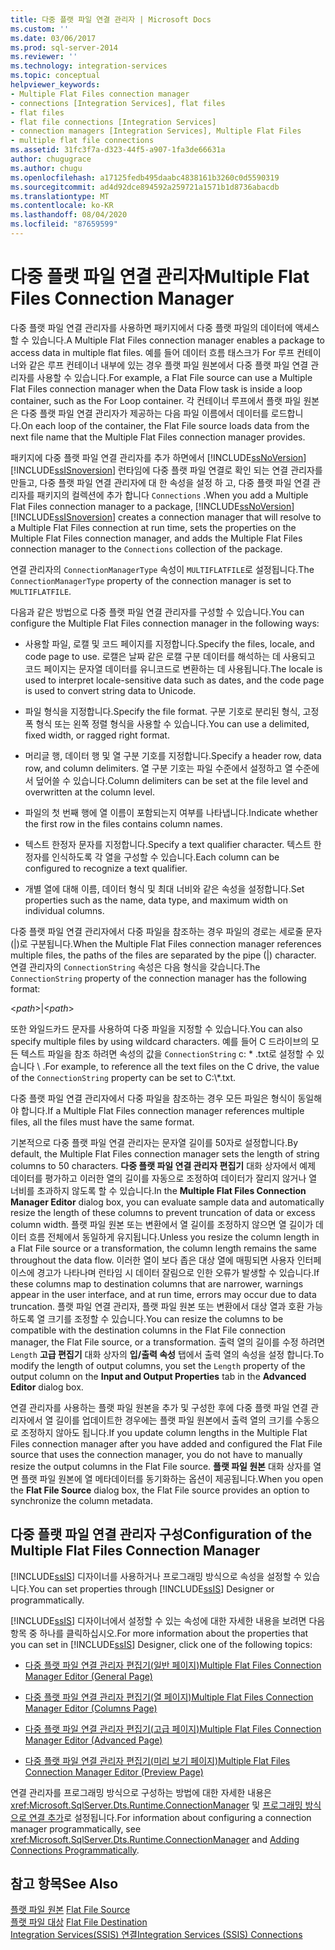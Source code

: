 ```yaml
---
title: 다중 플랫 파일 연결 관리자 | Microsoft Docs
ms.custom: ''
ms.date: 03/06/2017
ms.prod: sql-server-2014
ms.reviewer: ''
ms.technology: integration-services
ms.topic: conceptual
helpviewer_keywords:
- Multiple Flat Files connection manager
- connections [Integration Services], flat files
- flat files
- flat file connections [Integration Services]
- connection managers [Integration Services], Multiple Flat Files
- multiple flat file connections
ms.assetid: 31fc3f7a-d323-44f5-a907-1fa3de66631a
author: chugugrace
ms.author: chugu
ms.openlocfilehash: a17125fedb495daabc4838161b3260c0d5590319
ms.sourcegitcommit: ad4d92dce894592a259721a1571b1d8736abacdb
ms.translationtype: MT
ms.contentlocale: ko-KR
ms.lasthandoff: 08/04/2020
ms.locfileid: "87659599"
---
```

# <a name="multiple-flat-files-connection-manager"></a><span data-ttu-id="01cee-102">다중 플랫 파일 연결 관리자</span><span class="sxs-lookup"><span data-stu-id="01cee-102">Multiple Flat Files Connection Manager</span></span>
  <span data-ttu-id="01cee-103">다중 플랫 파일 연결 관리자를 사용하면 패키지에서 다중 플랫 파일의 데이터에 액세스할 수 있습니다.</span><span class="sxs-lookup"><span data-stu-id="01cee-103">A Multiple Flat Files connection manager enables a package to access data in multiple flat files.</span></span> <span data-ttu-id="01cee-104">예를 들어 데이터 흐름 태스크가 For 루프 컨테이너와 같은 루프 컨테이너 내부에 있는 경우 플랫 파일 원본에서 다중 플랫 파일 연결 관리자를 사용할 수 있습니다.</span><span class="sxs-lookup"><span data-stu-id="01cee-104">For example, a Flat File source can use a Multiple Flat Files connection manager when the Data Flow task is inside a loop container, such as the For Loop container.</span></span> <span data-ttu-id="01cee-105">각 컨테이너 루프에서 플랫 파일 원본은 다중 플랫 파일 연결 관리자가 제공하는 다음 파일 이름에서 데이터를 로드합니다.</span><span class="sxs-lookup"><span data-stu-id="01cee-105">On each loop of the container, the Flat File source loads data from the next file name that the Multiple Flat Files connection manager provides.</span></span>  
  
 <span data-ttu-id="01cee-106">패키지에 다중 플랫 파일 연결 관리자를 추가 하면에서 [!INCLUDE[ssNoVersion](../../includes/ssnoversion-md.md)] [!INCLUDE[ssISnoversion](../../includes/ssisnoversion-md.md)] 런타임에 다중 플랫 파일 연결로 확인 되는 연결 관리자를 만들고, 다중 플랫 파일 연결 관리자에 대 한 속성을 설정 하 고, 다중 플랫 파일 연결 관리자를 패키지의 컬렉션에 추가 합니다 `Connections` .</span><span class="sxs-lookup"><span data-stu-id="01cee-106">When you add a Multiple Flat Files connection manager to a package, [!INCLUDE[ssNoVersion](../../includes/ssnoversion-md.md)] [!INCLUDE[ssISnoversion](../../includes/ssisnoversion-md.md)] creates a connection manager that will resolve to a Multiple Flat Files connection at run time, sets the properties on the Multiple Flat Files connection manager, and adds the Multiple Flat Files connection manager to the `Connections` collection of the package.</span></span>  
  
 <span data-ttu-id="01cee-107">연결 관리자의 `ConnectionManagerType` 속성이 `MULTIFLATFILE`로 설정됩니다.</span><span class="sxs-lookup"><span data-stu-id="01cee-107">The `ConnectionManagerType` property of the connection manager is set to `MULTIFLATFILE`.</span></span>  
  
 <span data-ttu-id="01cee-108">다음과 같은 방법으로 다중 플랫 파일 연결 관리자를 구성할 수 있습니다.</span><span class="sxs-lookup"><span data-stu-id="01cee-108">You can configure the Multiple Flat Files connection manager in the following ways:</span></span>  
  
-   <span data-ttu-id="01cee-109">사용할 파일, 로캘 및 코드 페이지를 지정합니다.</span><span class="sxs-lookup"><span data-stu-id="01cee-109">Specify the files, locale, and code page to use.</span></span> <span data-ttu-id="01cee-110">로캘은 날짜 같은 로캘 구분 데이터를 해석하는 데 사용되고 코드 페이지는 문자열 데이터를 유니코드로 변환하는 데 사용됩니다.</span><span class="sxs-lookup"><span data-stu-id="01cee-110">The locale is used to interpret locale-sensitive data such as dates, and the code page is used to convert string data to Unicode.</span></span>  
  
-   <span data-ttu-id="01cee-111">파일 형식을 지정합니다.</span><span class="sxs-lookup"><span data-stu-id="01cee-111">Specify the file format.</span></span> <span data-ttu-id="01cee-112">구분 기호로 분리된 형식, 고정 폭 형식 또는 왼쪽 정렬 형식을 사용할 수 있습니다.</span><span class="sxs-lookup"><span data-stu-id="01cee-112">You can use a delimited, fixed width, or ragged right format.</span></span>  
  
-   <span data-ttu-id="01cee-113">머리글 행, 데이터 행 및 열 구분 기호를 지정합니다.</span><span class="sxs-lookup"><span data-stu-id="01cee-113">Specify a header row, data row, and column delimiters.</span></span> <span data-ttu-id="01cee-114">열 구분 기호는 파일 수준에서 설정하고 열 수준에서 덮어쓸 수 있습니다.</span><span class="sxs-lookup"><span data-stu-id="01cee-114">Column delimiters can be set at the file level and overwritten at the column level.</span></span>  
  
-   <span data-ttu-id="01cee-115">파일의 첫 번째 행에 열 이름이 포함되는지 여부를 나타냅니다.</span><span class="sxs-lookup"><span data-stu-id="01cee-115">Indicate whether the first row in the files contains column names.</span></span>  
  
-   <span data-ttu-id="01cee-116">텍스트 한정자 문자를 지정합니다.</span><span class="sxs-lookup"><span data-stu-id="01cee-116">Specify a text qualifier character.</span></span> <span data-ttu-id="01cee-117">텍스트 한정자를 인식하도록 각 열을 구성할 수 있습니다.</span><span class="sxs-lookup"><span data-stu-id="01cee-117">Each column can be configured to recognize a text qualifier.</span></span>  
  
-   <span data-ttu-id="01cee-118">개별 열에 대해 이름, 데이터 형식 및 최대 너비와 같은 속성을 설정합니다.</span><span class="sxs-lookup"><span data-stu-id="01cee-118">Set properties such as the name, data type, and maximum width on individual columns.</span></span>  
  
 <span data-ttu-id="01cee-119">다중 플랫 파일 연결 관리자에서 다중 파일을 참조하는 경우 파일의 경로는 세로줄 문자(|)로 구분됩니다.</span><span class="sxs-lookup"><span data-stu-id="01cee-119">When the Multiple Flat Files connection manager references multiple files, the paths of the files are separated by the pipe (|) character.</span></span> <span data-ttu-id="01cee-120">연결 관리자의 `ConnectionString` 속성은 다음 형식을 갖습니다.</span><span class="sxs-lookup"><span data-stu-id="01cee-120">The `ConnectionString` property of the connection manager has the following format:</span></span>  
  
 \<*path*>|\<*path*>  
  
 <span data-ttu-id="01cee-121">또한 와일드카드 문자를 사용하여 다중 파일을 지정할 수 있습니다.</span><span class="sxs-lookup"><span data-stu-id="01cee-121">You can also specify multiple files by using wildcard characters.</span></span> <span data-ttu-id="01cee-122">예를 들어 C 드라이브의 모든 텍스트 파일을 참조 하려면 속성의 값을 `ConnectionString` c: \* .txt로 설정할 수 있습니다 \\ .</span><span class="sxs-lookup"><span data-stu-id="01cee-122">For example, to reference all the text files on the C drive, the value of the `ConnectionString` property can be set to C:\\*.txt.</span></span>  
  
 <span data-ttu-id="01cee-123">다중 플랫 파일 연결 관리자에서 다중 파일을 참조하는 경우 모든 파일은 형식이 동일해야 합니다.</span><span class="sxs-lookup"><span data-stu-id="01cee-123">If a Multiple Flat Files connection manager references multiple files, all the files must have the same format.</span></span>  
  
 <span data-ttu-id="01cee-124">기본적으로 다중 플랫 파일 연결 관리자는 문자열 길이를 50자로 설정합니다.</span><span class="sxs-lookup"><span data-stu-id="01cee-124">By default, the Multiple Flat Files connection manager sets the length of string columns to 50 characters.</span></span> <span data-ttu-id="01cee-125">**다중 플랫 파일 연결 관리자 편집기** 대화 상자에서 예제 데이터를 평가하고 이러한 열의 길이를 자동으로 조정하여 데이터가 잘리지 않거나 열 너비를 초과하지 않도록 할 수 있습니다.</span><span class="sxs-lookup"><span data-stu-id="01cee-125">In the **Multiple Flat Files Connection Manager Editor** dialog box, you can evaluate sample data and automatically resize the length of these columns to prevent truncation of data or excess column width.</span></span> <span data-ttu-id="01cee-126">플랫 파일 원본 또는 변환에서 열 길이를 조정하지 않으면 열 길이가 데이터 흐름 전체에서 동일하게 유지됩니다.</span><span class="sxs-lookup"><span data-stu-id="01cee-126">Unless you resize the column length in a Flat File source or a transformation, the column length remains the same throughout the data flow.</span></span> <span data-ttu-id="01cee-127">이러한 열이 보다 좁은 대상 열에 매핑되면 사용자 인터페이스에 경고가 나타나며 런타임 시 데이터 잘림으로 인한 오류가 발생할 수 있습니다.</span><span class="sxs-lookup"><span data-stu-id="01cee-127">If these columns map to destination columns that are narrower, warnings appear in the user interface, and at run time, errors may occur due to data truncation.</span></span> <span data-ttu-id="01cee-128">플랫 파일 연결 관리자, 플랫 파일 원본 또는 변환에서 대상 열과 호환 가능하도록 열 크기를 조정할 수 있습니다.</span><span class="sxs-lookup"><span data-stu-id="01cee-128">You can resize the columns to be compatible with the destination columns in the Flat File connection manager, the Flat File source, or a transformation.</span></span> <span data-ttu-id="01cee-129">출력 열의 길이를 수정 하려면 `Length` **고급 편집기** 대화 상자의 **입/출력 속성** 탭에서 출력 열의 속성을 설정 합니다.</span><span class="sxs-lookup"><span data-stu-id="01cee-129">To modify the length of output columns, you set the `Length` property of the output column on the **Input and Output Properties** tab in the **Advanced Editor** dialog box.</span></span>  
  
 <span data-ttu-id="01cee-130">연결 관리자를 사용하는 플랫 파일 원본을 추가 및 구성한 후에 다중 플랫 파일 연결 관리자에서 열 길이를 업데이트한 경우에는 플랫 파일 원본에서 출력 열의 크기를 수동으로 조정하지 않아도 됩니다.</span><span class="sxs-lookup"><span data-stu-id="01cee-130">If you update column lengths in the Multiple Flat Files connection manager after you have added and configured the Flat File source that uses the connection manager, you do not have to manually resize the output columns in the Flat File source.</span></span> <span data-ttu-id="01cee-131">**플랫 파일 원본** 대화 상자를 열면 플랫 파일 원본에 열 메타데이터를 동기화하는 옵션이 제공됩니다.</span><span class="sxs-lookup"><span data-stu-id="01cee-131">When you open the **Flat File Source** dialog box, the Flat File source provides an option to synchronize the column metadata.</span></span>  
  
## <a name="configuration-of-the-multiple-flat-files-connection-manager"></a><span data-ttu-id="01cee-132">다중 플랫 파일 연결 관리자 구성</span><span class="sxs-lookup"><span data-stu-id="01cee-132">Configuration of the Multiple Flat Files Connection Manager</span></span>  
 <span data-ttu-id="01cee-133">[!INCLUDE[ssIS](../../includes/ssis-md.md)] 디자이너를 사용하거나 프로그래밍 방식으로 속성을 설정할 수 있습니다.</span><span class="sxs-lookup"><span data-stu-id="01cee-133">You can set properties through [!INCLUDE[ssIS](../../includes/ssis-md.md)] Designer or programmatically.</span></span>  
  
 <span data-ttu-id="01cee-134">[!INCLUDE[ssIS](../../includes/ssis-md.md)] 디자이너에서 설정할 수 있는 속성에 대한 자세한 내용을 보려면 다음 항목 중 하나를 클릭하십시오.</span><span class="sxs-lookup"><span data-stu-id="01cee-134">For more information about the properties that you can set in [!INCLUDE[ssIS](../../includes/ssis-md.md)] Designer, click one of the following topics:</span></span>  
  
-   [<span data-ttu-id="01cee-135">다중 플랫 파일 연결 관리자 편집기&#40;일반 페이지&#41;</span><span class="sxs-lookup"><span data-stu-id="01cee-135">Multiple Flat Files Connection Manager Editor &#40;General Page&#41;</span></span>](../general-page-of-integration-services-designers-options.md)  
  
-   [<span data-ttu-id="01cee-136">다중 플랫 파일 연결 관리자 편집기&#40;열 페이지&#41;</span><span class="sxs-lookup"><span data-stu-id="01cee-136">Multiple Flat Files Connection Manager Editor &#40;Columns Page&#41;</span></span>](../multiple-flat-files-connection-manager-editor-columns-page.md)  
  
-   [<span data-ttu-id="01cee-137">다중 플랫 파일 연결 관리자 편집기&#40;고급 페이지&#41;</span><span class="sxs-lookup"><span data-stu-id="01cee-137">Multiple Flat Files Connection Manager Editor &#40;Advanced Page&#41;</span></span>](../multiple-flat-files-connection-manager-editor-advanced-page.md)  
  
-   [<span data-ttu-id="01cee-138">다중 플랫 파일 연결 관리자 편집기&#40;미리 보기 페이지&#41;</span><span class="sxs-lookup"><span data-stu-id="01cee-138">Multiple Flat Files Connection Manager Editor &#40;Preview Page&#41;</span></span>](../multiple-flat-files-connection-manager-editor-preview-page.md)  
  
 <span data-ttu-id="01cee-139">연결 관리자를 프로그래밍 방식으로 구성하는 방법에 대한 자세한 내용은 <xref:Microsoft.SqlServer.Dts.Runtime.ConnectionManager> 및 [프로그래밍 방식으로 연결 추가](../building-packages-programmatically/adding-connections-programmatically.md)로 설정됩니다.</span><span class="sxs-lookup"><span data-stu-id="01cee-139">For information about configuring a connection manager programmatically, see <xref:Microsoft.SqlServer.Dts.Runtime.ConnectionManager> and [Adding Connections Programmatically](../building-packages-programmatically/adding-connections-programmatically.md).</span></span>  
  
## <a name="see-also"></a><span data-ttu-id="01cee-140">참고 항목</span><span class="sxs-lookup"><span data-stu-id="01cee-140">See Also</span></span>  
 <span data-ttu-id="01cee-141">[플랫 파일 원본](../data-flow/flat-file-source.md) </span><span class="sxs-lookup"><span data-stu-id="01cee-141">[Flat File Source](../data-flow/flat-file-source.md) </span></span>  
 <span data-ttu-id="01cee-142">[플랫 파일 대상](../data-flow/flat-file-destination.md) </span><span class="sxs-lookup"><span data-stu-id="01cee-142">[Flat File Destination](../data-flow/flat-file-destination.md) </span></span>  
 [<span data-ttu-id="01cee-143">Integration Services&#40;SSIS&#41; 연결</span><span class="sxs-lookup"><span data-stu-id="01cee-143">Integration Services &#40;SSIS&#41; Connections</span></span>](integration-services-ssis-connections.md)  
  
  
